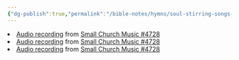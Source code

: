 ```yaml
---
{"dg-publish":true,"permalink":"/bible-notes/hymns/soul-stirring-songs-and-hymns/jesus-loves-the-little-children/","title":"Jesus Loves the Little Children","created":"","updated":""}
---
```



<li><a href=""https://hymnary.org/media/fetch/183024/hymnary/media/SCM/MP3-JesusLovesTheLittle-Children-OPiano-128-CAM.mp3"" class=""sm2_button""></a> <a href=""/media/fetch/183024"">Audio recording</a> from <a href=""/hymn/SCM/4728"">Small Church Music #4728</a></li>
<li><a href=""https://hymnary.org/media/fetch/183025/hymnary/media/SCM/MP3-JesusLovesTheLittle-Children-PipeAS-128-CAM.mp3"" class=""sm2_button""></a> <a href=""/media/fetch/183025"">Audio recording</a> from <a href=""/hymn/SCM/4728"">Small Church Music #4728</a></li>
<li><a href=""https://hymnary.org/media/fetch/185166/hymnary/media/SCM/MP3-JesusLovesTheLittle-Children-SPiano-128-CAM.mp3"" class=""sm2_button""></a> <a href=""/media/fetch/185166"">Audio recording</a> from <a href=""/hymn/SCM/4728"">Small Church Music #4728</a></li>